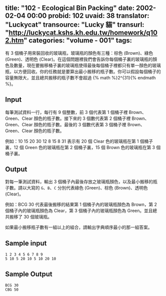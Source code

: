title: "102 - Ecological Bin Packing"
date: 2002-02-04 00:00
probid: 102
uvaid: 38
translator: "Luckycat"
transource: "Lucky 貓"
transurl: "http://luckycat.kshs.kh.edu.tw/homework/q102.htm"
categories: "volume - 001"
tags:
---

有 3 個桶子用來裝回收的玻璃瓶，玻璃瓶的顏色有三種：棕色 (Brown)、綠色 (Green)、透明色 (Clear)。在這個問題裡我們會告訴你每個桶子裏的玻璃瓶的顏色及數量，現在要搬移桶子裏的玻璃瓶使得最後每個桶子裡都只有單一顏色的玻璃瓶，以方便回收。你的任務就是要算出最小搬移的瓶子數。你可以假設每個桶子的容量無限大，並且總共搬移的瓶子數不會超過 {% math %}2^{31}{% endmath %}。

<!-- more -->

## Input ##

每筆測試資料一行，每行有 9 個整數，前 3 個代表第 1 個桶子裡 Brown、Green、Clear 顏色的瓶子數。接下來的 3 個數代表第 2 個桶子裡 Brown、Green、Clear 顏色的瓶子數。最後的 3 個數代表第 3 個桶子裡 Brown、Green、Clear 顏色的瓶子數。

例如：10 15 20 30 12 8 15 8 31 表示有 20 個 Clear 色的玻璃瓶在第 1 個桶子裏，12 個 Green 色的玻璃瓶在第 2 個桶子裏，15 個 Brown 色的玻璃瓶在第 3 個桶子裏。

## Output ##

對每一筆測試資料，輸出 3 個桶子內最後存放之玻璃瓶顏色，以及最小搬移的瓶子數。請以大寫的 `G`、`B`、`C` 分別代表綠色 (Green)、棕色 (Brown)、透明色 (Clear)。

例如：BCG 30 代表最後搬移的結果第 1 個桶子內的玻璃瓶顏色為 Brown，第 2 個桶子內的玻璃瓶顏色為 Clear，第 3 個桶子內的玻璃瓶顏色為 Green。並且總共搬移了 30 個玻璃瓶。

如果最小搬移瓶子數有一組以上的組合，請輸出字典順序最小的那一組答案。

## Sample input ##

	1 2 3 4 5 6 7 8 9
	5 10 5 20 10 5 10 20 10

## Sample Output ##

	BCG 30
	CBG 50